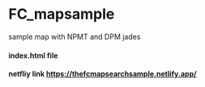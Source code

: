 # FC_mapsample
sample map with NPMT and DPM jades

#### index.html file 

#### netfliy link https://thefcmapsearchsample.netlify.app/
